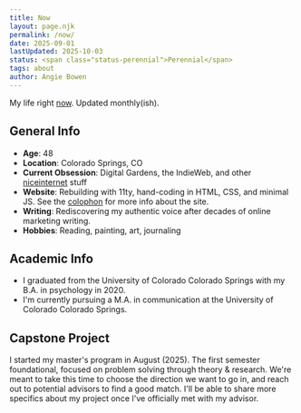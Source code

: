```yaml
---
title: Now
layout: page.njk
permalink: /now/
date: 2025-09-01
lastUpdated: 2025-10-03
status: <span class="status-perennial">Perennial</span>
tags: about
author: Angie Bowen
---
```


My life right <a href="https://nownownow.com/about">now</a>. Updated monthly(ish).

## General Info

- **Age**: 48
- **Location**: Colorado Springs, CO
- **Current Obsession**: Digital Gardens, the IndieWeb, and other <a href="https://niceinter.net/">niceinternet</a> stuff
- **Website**: Rebuilding with 11ty, hand-coding in HTML, CSS, and minimal JS. See the <a href="/colophon/">colophon</a> for more info about the site.
- **Writing**: Rediscovering my authentic voice after decades of online marketing writing.
- **Hobbies**: Reading, painting, art, journaling

## Academic Info

- I graduated from the University of Colorado Colorado Springs with my B.A. in psychology in 2020.
- I'm currently pursuing a M.A. in communication at the University of Colorado Colorado Springs.

## Capstone Project

I started my master's program in August (2025). The first semester foundational, focused on problem solving through theory & research. We're meant to take this time to choose the direction we want to go in, and reach out to potential advisors to find a good match. I'll be able to share more specifics about my project once I've officially met with my advisor.